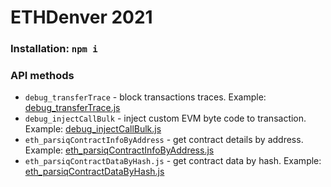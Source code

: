 # ETHDenver 2021 

### Installation: `npm i`

### API methods

* `debug_transferTrace` - block transactions traces. Example: [debug_transferTrace.js](debug_transferTrace.js)
* `debug_injectCallBulk` - inject custom EVM byte code to transaction. Example: [debug_injectCallBulk.js](debug_injectCallBulk.js)
* `eth_parsiqContractInfoByAddress` - get contract details by address. Example: [eth_parsiqContractInfoByAddress.js](eth_parsiqContractInfoByAddress.js)
* `eth_parsiqContractDataByHash.js` - get contract data by hash. Example: [eth_parsiqContractDataByHash.js](eth_parsiqContractDataByHash.js)